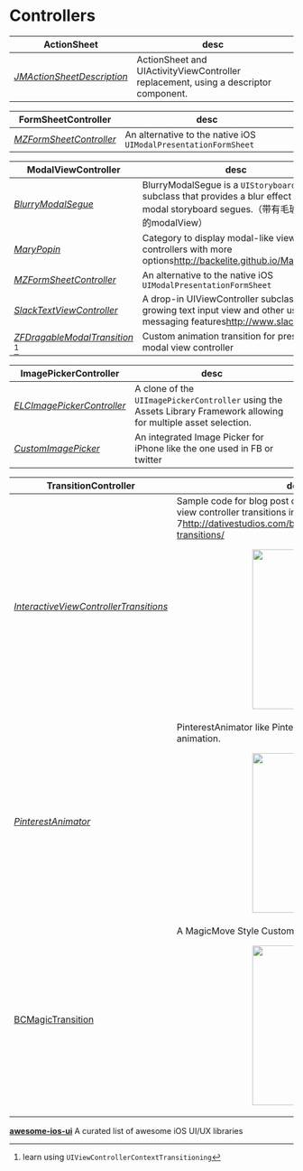 # Controllers

**ActionSheet**|desc
----------------------------|----
*[JMActionSheetDescription](https://github.com/leverdeterre/JMActionSheetDescription)* | ActionSheet and UIActivityViewController replacement, using a descriptor component.

**FormSheetController**|desc
-----------------------|----
*[MZFormSheetController](https://github.com/m1entus/MZFormSheetController)* | An alternative to the native iOS `UIModalPresentationFormSheet`

**ModalViewController**|desc
-----------------------|----
*[BlurryModalSegue](https://github.com/Citrrus/BlurryModalSegue)* | BlurryModalSegue is a `UIStoryboardSegue` subclass that provides a blur effect for modal storyboard segues.（带有毛玻璃效果的modalView）
*[MaryPopin](https://github.com/Backelite/MaryPopin)* |Category to display modal-like view controllers with more options<http://backelite.github.io/MaryPopin/>
*[MZFormSheetController](https://github.com/m1entus/MZFormSheetController)* | An alternative to the native iOS `UIModalPresentationFormSheet`
*[SlackTextViewController](https://github.com/slackhq/SlackTextViewController)* | A drop-in UIViewController subclass with a growing text input view and other useful messaging features<http://www.slack.com>
*[ZFDragableModalTransition](https://github.com/zoonooz/ZFDragableModalTransition)* [^gtd1] | Custom animation transition for present modal view controller

**ImagePickerController**|desc
-------------------------|----
*[ELCImagePickerController](https://github.com/B-Sides/ELCImagePickerController)* | A clone of the `UIImagePickerController` using the Assets Library Framework allowing for multiple asset selection.
*[CustomImagePicker](https://github.com/cspnanda/CustomImagePicker)* | An integrated Image Picker for iPhone like the one used in FB or twitter

**TransitionController**|desc
-------------------------|----
*[InteractiveViewControllerTransitions](https://github.com/PeteC/InteractiveViewControllerTransitions)*|Sample code for blog post on implementing interactive view controller transitions in iOS 7<http://dativestudios.com/blog/2013/09/29/interactive-transitions/><p align='center'><img src="http://code4app.qiniudn.com/photo/53b51282933bf0b2118b5221_1.gif" width="160" height="283"/></p>
*[PinterestAnimator](https://github.com/xhzengAIB/PinterestAnimator)* | PinterestAnimator like Pinterest 3.0++ App transition animation.<p align='center'><img src="https://github.com/xhzengAIB/LearnEnglish/raw/master/Screenshots/PinterestAnimator.gif" width="160" height="283"/></p>
[BCMagicTransition](https://github.com/boycechang/BCMagicTransition) | A MagicMove Style Custom UIViewController Transiton.<p align='center'><img src="https://github.com/boycechang/BCMagicTransition/raw/master/MagicTransition.gif" width="160" height="283"/></p>

[^gtd1]: learn using `UIViewControllerContextTransitioning`

**[awesome-ios-ui](https://github.com/cjwirth/awesome-ios-ui)**
A curated list of awesome iOS UI/UX libraries

